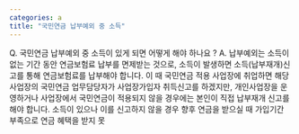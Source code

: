 ```yaml
---
categories: a
title: "국민연금 납부예외 중 소득"
---
```

Q. 국민연금 납부예외 중 소득이 있게 되면 어떻게 해야 하나요 ? A. 납부예외는 소득이 없는 기간 동안 연금보험료 납부를 면제받는 것으로, 소득이 발생하면 소득(납부재개)신고를 통해 연금보험료를 납부해야 합니다. 이 때 국민연금 적용 사업장에 취업하면 해당 사업장의 국민연금 업무담당자가 사업장가입자 취득신고를 하겠지만, 개인사업장을 운영하거나 사업장에서 국민연금이 적용되지 않을 경우에는 본인이 직접 납부재개 신고를 해야 합니다. 소득이 있으나 이를 신고하지 않을 경우 향후 연금을 받으실 때 가입기간 부족으로 연금 혜택을 받지 못